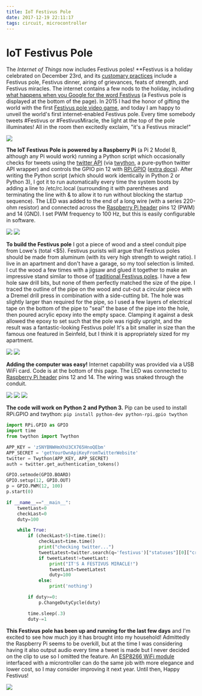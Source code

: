 ```yaml
---
title: IoT Festivus Pole
date: 2017-12-19 22:11:17
tags: circuit, microcontroller
---
```


# IoT Festivus Pole

The <em>Internet of Things</em> now includes Festivus poles! **Festivus is a holiday celebrated on December 23rd, and its [customary practices](https://en.wikipedia.org/wiki/Festivus) include a Festivus pole, Festivus dinner, airing of grievances, feats of strength, and Festivus miracles. The internet contains a few nods to the holiday, including [what happens when you Google for the word Festivus](https://www.google.com/search?q=festivus) (a Festivus pole is displayed at the bottom of the page). In 2015 I had the honor of gifting the world with the first [Festivus pole video game](https://www.swharden.com/wp/2015-12-23-festivus-pole-video-game/), and today I am happy to unveil the world's first internet-enabled Festivus pole. Every time somebody tweets #Festivus or #FestivusMiracle, the light at the top of the pole illuminates! All in the room then excitedly exclaim, "it's a Festivus miracle!"

<div class="center border small">

![](723.jpg)

</div>

__The IoT Festivus Pole is powered by a Raspberry Pi__ (a Pi 2 Model B, although any Pi would work) running a Python script which occasionally checks for tweets using the [twitter API](https://developer.twitter.com/en/docs) (via [twython](https://github.com/ryanmcgrath/twython), a pure-python twitter API wrapper) and controls the GPIO pin 12 with [RPi.GPIO](https://pypi.python.org/pypi/RPi.GPIO) ([extra docs](https://learn.sparkfun.com/tutorials/raspberry-gpio/python-rpigpio-api)). After writing the Python script (which should work identically in Python 2 or Python 3), I got it to run automatically every time the system boots by adding a line to /etc/rc.local (surrounding it with parentheses and terminating the line with & to allow it to run without blocking the startup sequence). The LED was added to the end of a long wire (with a series 220-ohm resistor) and connected across the [Raspberry Pi header](https://pinout.xyz) pins 12 (PWM) and 14 (GND). I set PWM frequency to 100 Hz, but this is easily configurable in software.

<div class="center small">

![](festivus_miracle.gif)
![](729.jpeg)

</div>

__To build the Festivus pole__ I got a piece of wood and a steel conduit pipe from Lowe's (total <$5). Festivus purists will argue that Festivus poles should be made from aluminum (with its very high strength to weight ratio). I live in an apartment and don't have a garage, so my tool selection is limited. I cut the wood a few times with a jigsaw and glued it together to make an impressive stand similar to those of [traditional Festivus poles](https://en.wikipedia.org/wiki/Festivus). I have a few hole saw drill bits, but none of them perfectly matched the size of the pipe. I traced the outline of the pipe on the wood and cut-out a circular piece with a Dremel drill press in combination with a side-cutting bit. The hole was slightly larger than required for the pipe, so I used a few layers of electrical tape on the bottom of the pipe to "seal" the base of the pipe into the hole, then poured acrylic epoxy into the empty space. Clamping it against a desk allowed the epoxy to set such that the pole was rigidly upright, and the result was a fantastic-looking Festivus pole! It's a bit smaller in size than the famous one featured in Seinfeld, but I think it is appropriately sized for my apartment.

<div class="center border">

![](725.jpg)
![](726.jpg)

</div>

__Adding the computer was easy!__ Internet capability was provided via a USB WiFi card. Code is at the bottom of this page. The LED was connected to [Raspberry Pi header](https://pinout.xyz) pins 12 and 14. The wiring was snaked through the conduit.

<div class="center border">

![](728.jpg)
![](719.jpg)
![](726.jpg)

</div>

__The code will work on Python 2 and Python 3.__
Pip can be used to install RPi.GPIO and twython: `` pip install python-dev python-rpi.gpio twython ``

```python
import RPi.GPIO as GPIO
import time
from twython import Twython

APP_KEY = 'zSNYBNWHmXhU3CX765HnoQEbm'
APP_SECRET = 'getYourOwnApiKeyFromTwitterWebsite'
twitter = Twython(APP_KEY, APP_SECRET)
auth = twitter.get_authentication_tokens()

GPIO.setmode(GPIO.BOARD)
GPIO.setup(12, GPIO.OUT)
p = GPIO.PWM(12, 100)
p.start(0)

if __name__=="__main__":
    tweetLast=0
    checkLast=0
    duty=100

    while True:
        if (checkLast+5)<time.time():
            checkLast=time.time()
            print("checking twitter...")
            tweetLatest=twitter.search(q='festivus')["statuses"][0]["created_at"]
            if tweetLatest!=tweetLast:
                print("IT'S A FESTIVUS MIRACLE!")
                tweetLast=tweetLatest
                duty=100
            else:
                print('nothing')

        if duty>=0:
            p.ChangeDutyCycle(duty)

        time.sleep(.3)
        duty-=1

```

__This Festivus pole has been up and running for the last few days__ and I'm excited to see how much joy it has brought into my household! Admittedly the Raspberry Pi seems to be overkill, but at the time I was considering having it also output audio every time a tweet is made but I never decided on the clip to use so I omitted the feature. An [ESP8266 WiFi module](https://www.sparkfun.com/products/13678) interfaced with a microntroller can do the same job with more elegance and lower cost, so I may consider improving it next year. Until then, Happy Festivus!

![](https://www.youtube.com/embed/HX55AzGku5Y)